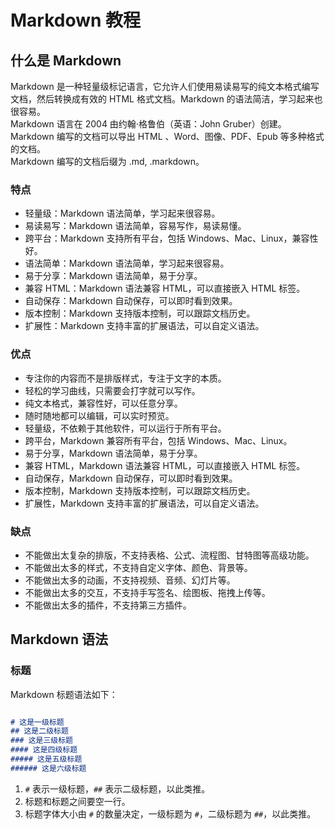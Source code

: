 
# Markdown 教程

## 什么是 Markdown

Markdown 是一种轻量级标记语言，它允许人们使用易读易写的纯文本格式编写文档，然后转换成有效的 HTML 格式文档。Markdown 的语法简洁，学习起来也很容易。  
Markdown 语言在 2004 由约翰·格鲁伯（英语：John Gruber）创建。  
Markdown 编写的文档可以导出 HTML 、Word、图像、PDF、Epub 等多种格式的文档。  
Markdown 编写的文档后缀为 .md, .markdown。

### 特点

- 轻量级：Markdown 语法简单，学习起来很容易。
- 易读易写：Markdown 语法简单，容易写作，易读易懂。
- 跨平台：Markdown 支持所有平台，包括 Windows、Mac、Linux，兼容性好。
- 语法简单：Markdown 语法简单，学习起来很容易。
- 易于分享：Markdown 语法简单，易于分享。
- 兼容 HTML：Markdown 语法兼容 HTML，可以直接嵌入 HTML 标签。
- 自动保存：Markdown 自动保存，可以即时看到效果。
- 版本控制：Markdown 支持版本控制，可以跟踪文档历史。
- 扩展性：Markdown 支持丰富的扩展语法，可以自定义语法。

### 优点

- 专注你的内容而不是排版样式，专注于文字的本质。
- 轻松的学习曲线，只需要会打字就可以写作。
- 纯文本格式，兼容性好，可以任意分享。
- 随时随地都可以编辑，可以实时预览。
- 轻量级，不依赖于其他软件，可以运行于所有平台。
- 跨平台，Markdown 兼容所有平台，包括 Windows、Mac、Linux。
- 易于分享，Markdown 语法简单，易于分享。
- 兼容 HTML，Markdown 语法兼容 HTML，可以直接嵌入 HTML 标签。
- 自动保存，Markdown 自动保存，可以即时看到效果。
- 版本控制，Markdown 支持版本控制，可以跟踪文档历史。
- 扩展性，Markdown 支持丰富的扩展语法，可以自定义语法。

### 缺点

- 不能做出太复杂的排版，不支持表格、公式、流程图、甘特图等高级功能。
- 不能做出太多的样式，不支持自定义字体、颜色、背景等。
- 不能做出太多的动画，不支持视频、音频、幻灯片等。
- 不能做出太多的交互，不支持手写签名、绘图板、拖拽上传等。
- 不能做出太多的插件，不支持第三方插件。

## Markdown 语法

### 标题

Markdown 标题语法如下：

``` Markdown

# 这是一级标题
## 这是二级标题
### 这是三级标题
#### 这是四级标题
##### 这是五级标题
###### 这是六级标题
```

1. `#` 表示一级标题，`##` 表示二级标题，以此类推。
2. 标题和标题之间要空一行。
3. 标题字体大小由 `#` 的数量决定，一级标题为 `#`，二级标题为 `##`，以此类推。
